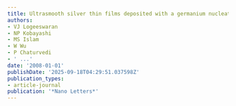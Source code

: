 ```yaml
---
title: Ultrasmooth silver thin films deposited with a germanium nucleation layer
authors:
- VJ Logeeswaran
- NP Kobayashi
- MS Islam
- W Wu
- P Chaturvedi
- ' ...'
date: '2008-01-01'
publishDate: '2025-09-18T04:29:51.037598Z'
publication_types:
- article-journal
publication: '*Nano Letters*'
---
```

